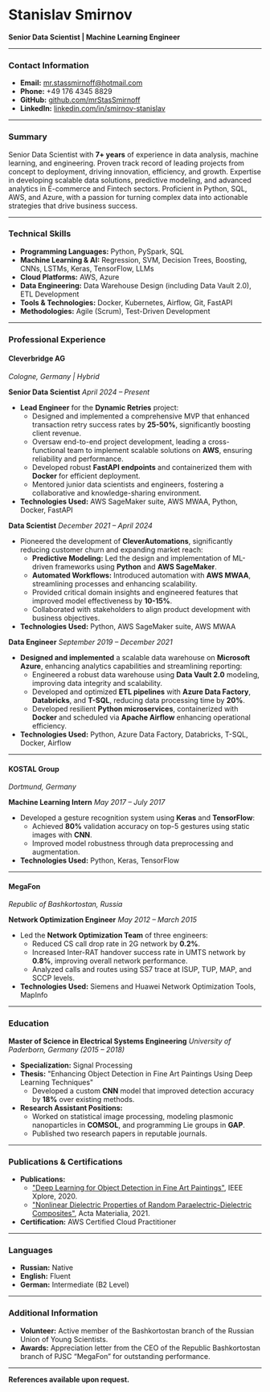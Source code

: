 # Stanislav Smirnov
**Senior Data Scientist | Machine Learning Engineer**

---

### **Contact Information**

- **Email:** mr.stassmirnoff@hotmail.com
- **Phone:** +49 176 4345 8829
- **GitHub:** [github.com/mrStasSmirnoff](https://github.com/mrStasSmirnoff)
- **LinkedIn:** [linkedin.com/in/smirnov-stanislav](https://www.linkedin.com/in/smirnov-stanislav/)

---

### **Summary**

Senior Data Scientist with **7+ years** of experience in data analysis, machine learning, and engineering. Proven track record of leading projects from concept to deployment, driving innovation, efficiency, and growth. Expertise in developing scalable data solutions, predictive modeling, and advanced analytics in E-commerce and Fintech sectors. Proficient in Python, SQL, AWS, and Azure, with a passion for turning complex data into actionable strategies that drive business success.

---

### **Technical Skills**

- **Programming Languages:** Python, PySpark, SQL
- **Machine Learning & AI:** Regression, SVM, Decision Trees, Boosting, CNNs, LSTMs, Keras, TensorFlow, LLMs
- **Cloud Platforms:** AWS, Azure
- **Data Engineering:** Data Warehouse Design (including Data Vault 2.0), ETL Development
- **Tools & Technologies:** Docker, Kubernetes, Airflow, Git, FastAPI
- **Methodologies:** Agile (Scrum), Test-Driven Development

---

### **Professional Experience**

#### **Cleverbridge AG**
*Cologne, Germany | Hybrid*

**Senior Data Scientist**
*April 2024 – Present*

- **Lead Engineer** for the **Dynamic Retries** project:
  - Designed and implemented a comprehensive MVP that enhanced transaction retry success rates by **25-50%**, significantly boosting client revenue.
  - Oversaw end-to-end project development, leading a cross-functional team to implement scalable solutions on **AWS**, ensuring reliability and performance.
  - Developed robust **FastAPI endpoints** and containerized them with **Docker** for efficient deployment.
  - Mentored junior data scientists and engineers, fostering a collaborative and knowledge-sharing environment.
- **Technologies Used:** AWS SageMaker suite, AWS MWAA, Python, Docker, FastAPI

**Data Scientist**
*December 2021 – April 2024*

- Pioneered the development of **CleverAutomations**, significantly reducing customer churn and expanding market reach:
  - **Predictive Modeling:** Led the design and implementation of ML-driven frameworks using **Python** and **AWS SageMaker**.
  - **Automated Workflows:** Introduced automation with **AWS MWAA**, streamlining processes and enhancing scalability.
  - Provided critical domain insights and engineered features that improved model effectiveness by **10-15%**.
  - Collaborated with stakeholders to align product development with business objectives.
- **Technologies Used:** Python, AWS SageMaker suite, AWS MWAA

**Data Engineer**
*September 2019 – December 2021*

- **Designed and implemented** a scalable data warehouse on **Microsoft Azure**, enhancing analytics capabilities and streamlining reporting:
  - Engineered a robust data warehouse using **Data Vault 2.0** modeling, improving data integrity and scalability.
  - Developed and optimized **ETL pipelines** with **Azure Data Factory**, **Databricks**, and **T-SQL**, reducing data processing time by **20%**.
  - Developed resilient **Python microservices**, containerized with **Docker** and scheduled via **Apache Airflow**
enhancing operational efficiency.
- **Technologies Used:** Python, Azure Data Factory, Databricks, T-SQL, Docker, Airflow

---

#### **KOSTAL Group**
*Dortmund, Germany*

**Machine Learning Intern**
*May 2017 – July 2017*

- Developed a gesture recognition system using **Keras** and **TensorFlow**:
  - Achieved **80%** validation accuracy on top-5 gestures using static images with **CNN**.
  - Improved model robustness through data preprocessing and augmentation.
- **Technologies Used:** Python, Keras, TensorFlow

---

#### **MegaFon**
*Republic of Bashkortostan, Russia*

**Network Optimization Engineer**
*May 2012 – March 2015*

- Led the **Network Optimization Team** of three engineers:
  - Reduced CS call drop rate in 2G network by **0.2%**.
  - Increased Inter-RAT handover success rate in UMTS network by **0.8%**, improving overall network performance.
  - Analyzed calls and routes using SS7 trace at ISUP, TUP, MAP, and SCCP levels.
- **Technologies Used:** Siemens and Huawei Network Optimization Tools, MapInfo

---

### **Education**

**Master of Science in Electrical Systems Engineering**
*University of Paderborn, Germany (2015 – 2018)*

- **Specialization:** Signal Processing
- **Thesis:** "Enhancing Object Detection in Fine Art Paintings Using Deep Learning Techniques"
  - Developed a custom **CNN** model that improved detection accuracy by **18%** over existing methods.
- **Research Assistant Positions:**
  - Worked on statistical image processing, modeling plasmonic nanoparticles in **COMSOL**, and programming Lie groups in **GAP**.
  - Published two research papers in reputable journals.

---

### **Publications & Certifications**

- **Publications:**
  - ["Deep Learning for Object Detection in Fine Art Paintings"](https://ieeexplore.ieee.org/abstract/document/9089828), IEEE Xplore, 2020.
  - ["Nonlinear Dielectric Properties of Random Paraelectric-Dielectric Composites"](https://www.sciencedirect.com/science/article/abs/pii/S1359645420308491), Acta Materialia, 2021.
- **Certification:** AWS Certified Cloud Practitioner

---

### **Languages**

- **Russian:** Native
- **English:** Fluent
- **German:** Intermediate (B2 Level)

---

### **Additional Information**

- **Volunteer:** Active member of the Bashkortostan branch of the Russian Union of Young Scientists.
- **Awards:** Appreciation letter from the CEO of the Republic Bashkortostan branch of PJSC “MegaFon” for outstanding performance.

---

**References available upon request.**
